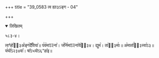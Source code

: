 +++
title = "39_0583 त्व ह्या३ऽङ्ग - 04"

+++
<details open><summary>लिखितम्</summary>

५८३-४।

त्वꣳ꣥हो꣢ऽ᳐३अ꣤ङ्ग꣥दै꣤꣯विया꣥॥ प꣢व꣡माऽ᳒२᳒ना꣡। ज꣢नि꣡माऽ᳒२᳒ना꣡ये꣢ऽ᳐३४। द्युम꣥। ता꣢ऽ᳐३माः꣢॥ अ꣡मार्ता꣢ऽ᳐३त्त्वा꣢ऽ३॥ य꣢घो꣡ऽ२३४वा꣥। षा꣤ऽ५योऽ६"हा꣥इ॥
</details>